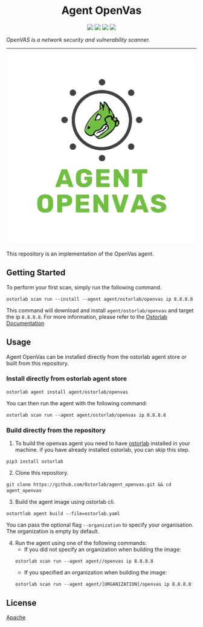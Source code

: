 
<h1 align="center">Agent OpenVas</h1>

<p align="center">
<img src="https://img.shields.io/badge/License-Apache_2.0-brightgreen.svg">
<img src="https://img.shields.io/github/languages/top/ostorlab/agent_openvas">
<img src="https://img.shields.io/github/stars/ostorlab/agent_openvas">
<img src="https://img.shields.io/badge/PRs-welcome-brightgreen.svg">
</p>

_OpenVAS is a network security and vulnerability scanner._

---

<p align="center">
<img src="https://github.com/Ostorlab/agent_openvas/blob/main/images/logo.png" alt="agent-openvas" />
</p>

This repository is an implementation of the OpenVas agent.

## Getting Started
To perform your first scan, simply run the following command.
```shell
ostorlab scan run --install --agent agent/ostorlab/openvas ip 8.8.8.8
```

This command will download and install `agent/ostorlab/openvas` and target the ip `8.8.8.8`.
For more information, please refer to the [Ostorlab Documentation](https://github.com/Ostorlab/ostorlab/blob/main/README.md)


## Usage

Agent OpenVas can be installed directly from the ostorlab agent store or built from this repository.

 ### Install directly from ostorlab agent store

 ```shell
 ostorlab agent install agent/ostorlab/openvas
 ```

You can then run the agent with the following command:
```shell
ostorlab scan run --agent agent/ostorlab/openvas ip 8.8.8.8
```


### Build directly from the repository

 1. To build the openvas agent you need to have [ostorlab](https://pypi.org/project/ostorlab/) installed in your machine.  if you have already installed ostorlab, you can skip this step.

```shell
pip3 install ostorlab
```

 2. Clone this repository.

```shell
git clone https://github.com/Ostorlab/agent_openvas.git && cd agent_openvas
```

 3. Build the agent image using ostorlab cli.

 ```shell
 ostortlab agent build --file=ostorlab.yaml
 ```
 You can pass the optional flag `--organization` to specify your organisation. The organization is empty by default.

 4. Run the agent using one of the following commands:
	 * If you did not specify an organization when building the image:
      ```shell
      ostorlab scan run --agent agent//openvas ip 8.8.8.8
      ```
	 * If you specified an organization when building the image:
      ```shell
      ostorlab scan run --agent agent/[ORGANIZATION]/openvas ip 8.8.8.8
      ```


## License
[Apache](./LICENSE)

